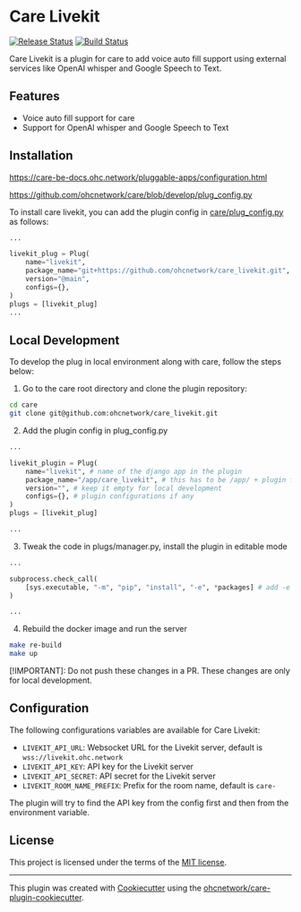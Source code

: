 # Care Livekit

[![Release Status](https://img.shields.io/pypi/v/care_livekit.svg)](https://pypi.python.org/pypi/care_livekit)
[![Build Status](https://github.com/ohcnetwork/care_livekit/actions/workflows/build.yaml/badge.svg)](https://github.com/ohcnetwork/care_livekit/actions/workflows/build.yaml)

Care Livekit is a plugin for care to add voice auto fill support using external services like OpenAI whisper and Google Speech to Text.

## Features

- Voice auto fill support for care
- Support for OpenAI whisper and Google Speech to Text

## Installation

https://care-be-docs.ohc.network/pluggable-apps/configuration.html

https://github.com/ohcnetwork/care/blob/develop/plug_config.py

To install care livekit, you can add the plugin config in [care/plug_config.py](https://github.com/ohcnetwork/care/blob/develop/plug_config.py) as follows:

```python
...

livekit_plug = Plug(
    name="livekit",
    package_name="git+https://github.com/ohcnetwork/care_livekit.git",
    version="@main",
    configs={},
)
plugs = [livekit_plug]
...
```

## Local Development

To develop the plug in local environment along with care, follow the steps below:

1. Go to the care root directory and clone the plugin repository:

```bash
cd care
git clone git@github.com:ohcnetwork/care_livekit.git
```

2. Add the plugin config in plug_config.py

```python
...

livekit_plugin = Plug(
    name="livekit", # name of the django app in the plugin
    package_name="/app/care_livekit", # this has to be /app/ + plugin folder name
    version="", # keep it empty for local development
    configs={}, # plugin configurations if any
)
plugs = [livekit_plug]

...
```

3. Tweak the code in plugs/manager.py, install the plugin in editable mode

```python
...

subprocess.check_call(
    [sys.executable, "-m", "pip", "install", "-e", *packages] # add -e flag to install in editable mode
)

...
```

4. Rebuild the docker image and run the server

```bash
make re-build
make up
```

[!IMPORTANT]: Do not push these changes in a PR. These changes are only for local development.

## Configuration

The following configurations variables are available for Care Livekit:

- `LIVEKIT_API_URL`: Websocket URL for the Livekit server, default is `wss://livekit.ohc.network`
- `LIVEKIT_API_KEY`: API key for the Livekit server
- `LIVEKIT_API_SECRET`: API secret for the Livekit server
- `LIVEKIT_ROOM_NAME_PREFIX`: Prefix for the room name, default is `care-`

The plugin will try to find the API key from the config first and then from the environment variable.

## License

This project is licensed under the terms of the [MIT license](LICENSE).

---

This plugin was created with [Cookiecutter](https://github.com/audreyr/cookiecutter) using the [ohcnetwork/care-plugin-cookiecutter](https://github.com/ohcnetwork/care-plugin-cookiecutter).
